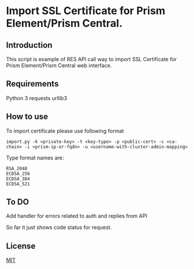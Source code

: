 # Import SSL Certificate for Prism Element/Prism Central.

## Introduction

This script is example of RES API call way to import SSL Certificate for Prism Element/Prism Central web interface.

## Requirements

Python 3
requests
urllib3

## How to use

To import certificate please use following format

```import.py -k <private-key> -t <key-type> -p <public-cert> -c <ca-chain> -i <prism-ip-or-fqdn> -u <username-with-cluster-admin-mapping>```

Type format names are:

```
RSA_2048
ECDSA_256
ECDSA_384
ECDSA_521
```

## To DO

Add handler for errors related to auth and replies from API

So far it just shows code status for request.

## License
[MIT](https://choosealicense.com/licenses/mit/)

